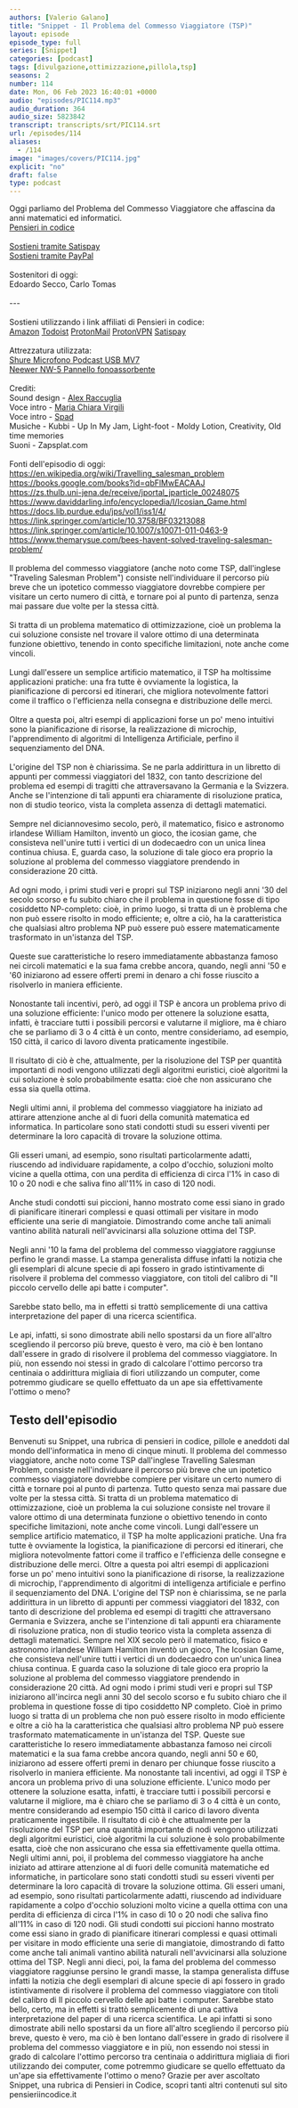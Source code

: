 ```yaml
---
authors: [Valerio Galano]
title: "Snippet - Il Problema del Commesso Viaggiatore (TSP)"
layout: episode
episode_type: full
series: [Snippet]
categories: [podcast]
tags: [divulgazione,ottimizzazione,pillola,tsp]
seasons: 2
number: 114
date: Mon, 06 Feb 2023 16:40:01 +0000
audio: "episodes/PIC114.mp3"
audio_duration: 364
audio_size: 5823842
transcript: transcripts/srt/PIC114.srt
url: /episodes/114
aliases: 
  - /114
image: "images/covers/PIC114.jpg"
explicit: "no"
draft: false
type: podcast
---
```

Oggi parliamo del Problema del Commesso Viaggiatore che affascina da anni matematici ed informatici. <br /><a href="https://pensieriincodice.it" target="_blank" rel="noreferrer noopener">Pensieri in codice</a><br /><br /><a href="https://www.satispay.com/download/qrcode/S6Y-CON--EC548199-5F32-4BD6-AAF5-73A999744E56" target="_blank" rel="noreferrer noopener">Sostieni tramite Satispay</a><br /><a href="https://www.paypal.com/donate/?hosted_button_id=HRKMD7X43R7SS" target="_blank" rel="noreferrer noopener">Sostieni tramite PayPal</a><br /><br />Sostenitori di oggi:<br />Edoardo Secco, Carlo Tomas<br /><br />---<br /><br />Sostieni utilizzando i link affiliati di Pensieri in codice:<br /><a href="https://amzn.to/3CPOWgC" target="_blank" rel="noreferrer noopener">Amazon</a> <a href="https://doist.grsm.io/valeriogalano5066" target="_blank" rel="noreferrer noopener">Todoist</a> <a href="https://go.getproton.me/SHMB" target="_blank" rel="noreferrer noopener">ProtonMail</a> <a href="https://go.getproton.me/SHN0" target="_blank" rel="noreferrer noopener">ProtonVPN</a> <a href="https://bit.ly/3fQUVaU" target="_blank" rel="noreferrer noopener">Satispay</a><br /><br />Attrezzatura utilizzata:<br /><a href="https://amzn.to/3862ZRf" target="_blank" rel="noreferrer noopener">Shure Microfono Podcast USB MV7</a><br /><a href="https://amzn.to/3rysTFP" target="_blank" rel="noreferrer noopener">Neewer NW-5 Pannello fonoassorbente</a><br /><br />Crediti:<br />Sound design - <a href="https://ulti.media/" target="_blank" rel="noreferrer noopener">Alex Raccuglia</a><br />Voce intro - <a href="https://linktr.ee/dannatiarchitettipodcast/" target="_blank" rel="noreferrer noopener">Maria Chiara Virgili</a><br />Voce intro - <a href="https://mercuriopodcast.com/" target="_blank" rel="noreferrer noopener">Spad</a><br />Musiche - Kubbi - Up In My Jam, Light-foot - Moldy Lotion, Creativity, Old time memories<br />Suoni - Zapsplat.com<br /><br />Fonti dell'episodio di oggi:<br /><a href="https://en.wikipedia.org/wiki/Travelling_salesman_problem" target="_blank" rel="noreferrer noopener">https://en.wikipedia.org/wiki/Travelling_salesman_problem</a><br /><a href="https://books.google.com/books?id=qbFlMwEACAAJ" target="_blank" rel="noreferrer noopener">https://books.google.com/books?id=qbFlMwEACAAJ</a><br /><a href="https://zs.thulb.uni-jena.de/receive/jportal_jparticle_00248075" target="_blank" rel="noreferrer noopener">https://zs.thulb.uni-jena.de/receive/jportal_jparticle_00248075</a><br /><a href="https://www.daviddarling.info/encyclopedia/I/Icosian_Game.html" target="_blank" rel="noreferrer noopener">https://www.daviddarling.info/encyclopedia/I/Icosian_Game.html</a><br /><a href="https://docs.lib.purdue.edu/jps/vol1/iss1/4/" target="_blank" rel="noreferrer noopener">https://docs.lib.purdue.edu/jps/vol1/iss1/4/</a><br /><a href="https://link.springer.com/article/10.3758/BF03213088" target="_blank" rel="noreferrer noopener">https://link.springer.com/article/10.3758/BF03213088</a><a href="https://books.google.com/books?id=qbFlMwEACAAJ" target="_blank" rel="noreferrer noopener"></a><br /><a href="https://link.springer.com/article/10.1007/s10071-011-0463-9" target="_blank" rel="noreferrer noopener">https://link.springer.com/article/10.1007/s10071-011-0463-9</a><br /><a href="https://www.themarysue.com/bees-havent-solved-traveling-salesman-problem/" target="_blank" rel="noreferrer noopener">https://www.themarysue.com/bees-havent-solved-traveling-salesman-problem/</a><br /><br />Il problema del commesso viaggiatore (anche noto come TSP, dall'inglese "Traveling Salesman Problem") consiste nell'individuare il percorso più breve che un ipotetico commesso viaggiatore dovrebbe compiere per visitare un certo numero di città, e tornare poi al punto di partenza, senza mai passare due volte per la stessa città.<br /><br />Si tratta di un problema matematico di ottimizzazione, cioè un problema la cui soluzione consiste nel trovare il valore ottimo di una determinata funzione obiettivo, tenendo in conto specifiche limitazioni, note anche come vincoli.<br /><br />Lungi dall'essere un semplice artificio matematico, il TSP ha moltissime applicazioni pratiche: una fra tutte è ovviamente la logistica, la pianificazione di percorsi ed itinerari, che migliora notevolmente fattori come il traffico o l'efficienza nella consegna e distribuzione delle merci.<br /><br />Oltre a questa poi, altri esempi di applicazioni forse un po' meno intuitivi sono la pianificazione di risorse, la realizzazione di microchip, l'apprendimento di algoritmi di Intelligenza Artificiale, perfino il sequenziamento del DNA.<br /><br />L'origine del TSP non è chiarissima. Se ne parla addirittura in un libretto di appunti per commessi viaggiatori del 1832, con tanto descrizione del problema ed esempi di tragitti che attraversavano la Germania e la Svizzera. Anche se l'intenzione di tali appunti era chiaramente di risoluzione pratica, non di studio teorico, vista la completa assenza di dettagli matematici.<br /><br />Sempre nel diciannovesimo secolo, però, il matematico, fisico e astronomo irlandese William Hamilton, inventò un gioco, the icosian game, che consisteva nell'unire tutti i vertici di un dodecaedro con un unica linea continua chiusa. E, guarda caso, la soluzione di tale gioco era proprio la soluzione al problema del commesso viaggiatore prendendo in considerazione 20 città.<br /><br />Ad ogni modo, i primi studi veri e propri sul TSP iniziarono negli anni '30 del secolo scorso e fu subito chiaro che il problema in questione fosse di tipo cosiddetto NP-completo: cioè, in primo luogo, si tratta di un è problema che non può essere risolto in modo efficiente; e, oltre a ciò, ha la caratteristica che qualsiasi altro problema NP può essere può essere matematicamente trasformato in un'istanza del TSP.<br /><br />Queste sue caratteristiche lo resero immediatamente abbastanza famoso nei circoli matematici e la sua fama crebbe ancora, quando, negli anni '50 e '60 iniziarono ad essere offerti premi in denaro a chi fosse riuscito a risolverlo in maniera efficiente.<br /><br />Nonostante tali incentivi, però, ad oggi il TSP è ancora un problema privo di una soluzione efficiente: l'unico modo per ottenere la soluzione esatta, infatti, è tracciare tutti i possibili percorsi e valutarne il migliore, ma è chiaro che se parliamo di 3 o 4 città è un conto, mentre consideriamo, ad esempio, 150 città, il carico di lavoro diventa praticamente ingestibile.<br /><br />Il risultato di ciò è che, attualmente, per la risoluzione del TSP per quantità importanti di nodi vengono utilizzati degli algoritmi euristici, cioè algoritmi la cui soluzione è solo probabilmente esatta: cioè che non assicurano che essa sia quella ottima.<br /><br />Negli ultimi anni, il problema del commesso viaggiatore ha iniziato ad attirare attenzione anche al di fuori della comunità matematica ed informatica. In particolare sono stati condotti studi su esseri viventi per determinare la loro capacità di trovare la soluzione ottima.<br /><br />Gli esseri umani, ad esempio, sono risultati particolarmente adatti, riuscendo ad individuare rapidamente, a colpo d'occhio, soluzioni molto vicine a quella ottima, con una perdita di efficienza di circa l'1% in caso di 10 o 20 nodi e che saliva fino all'11% in caso di 120 nodi.<br /><br />Anche studi condotti sui piccioni, hanno mostrato come essi siano in grado di pianificare itinerari complessi e quasi ottimali per visitare in modo efficiente una serie di mangiatoie. Dimostrando come anche tali animali vantino abilità naturali nell'avvicinarsi alla soluzione ottima del TSP.<br /><br />Negli anni '10 la fama del problema del commesso viaggiatore raggiunse perfino le grandi masse. La stampa generalista diffuse infatti la notizia che gli esemplari di alcune specie di api fossero in grado istintivamente di risolvere il problema del commesso viaggiatore, con titoli del calibro di "Il piccolo cervello delle api batte i computer".<br /><br />Sarebbe stato bello, ma in effetti si trattò semplicemente di una cattiva interpretazione del paper di una ricerca scientifica.<br /><br />Le api, infatti, si sono dimostrate abili nello spostarsi da un fiore all'altro scegliendo il percorso più breve, questo è vero, ma ciò è ben lontano dall'essere in grado di risolvere il problema del commesso viaggiatore. In più, non essendo noi stessi in grado di calcolare l'ottimo percorso tra centinaia o addirittura migliaia di fiori utilizzando un computer, come potremmo giudicare se quello effettuato da un ape sia effettivamente l'ottimo o meno?<br />

<!-- more -->

## Testo dell'episodio

Benvenuti su Snippet, una rubrica di pensieri in codice, pillole e aneddoti dal mondo dell'informatica
in meno di cinque minuti.
Il problema del commesso viaggiatore, anche noto come TSP dall'inglese Travelling Salesman
Problem, consiste nell'individuare il percorso più breve che un ipotetico commesso viaggiatore
dovrebbe compiere per visitare un certo numero di città e tornare poi al punto di partenza.
Tutto questo senza mai passare due volte per la stessa città.
Si tratta di un problema matematico di ottimizzazione, cioè un problema la cui soluzione consiste
nel trovare il valore ottimo di una determinata funzione o obiettivo tenendo in conto specifiche
limitazioni, note anche come vincoli.
Lungi dall'essere un semplice artificio matematico, il TSP ha molte applicazioni pratiche.
Una fra tutte è ovviamente la logistica, la pianificazione di percorsi ed itinerari, che
migliora notevolmente fattori come il traffico e l'efficienza delle consegne e distribuzione
delle merci.
Oltre a questa poi altri esempi di applicazioni forse un po' meno intuitivi sono la pianificazione
di risorse, la realizzazione di microchip, l'apprendimento di algoritmi di intelligenza
artificiale e perfino il sequenziamento del DNA.
L'origine del TSP non è chiarissima, se ne parla addirittura in un libretto di appunti
per commessi viaggiatori del 1832, con tanto di descrizione del problema ed esempi di tragitti
che attraversano Germania e Svizzera, anche se l'intenzione di tali appunti era chiaramente
di risoluzione pratica, non di studio teorico vista la completa assenza di dettagli matematici.
Sempre nel XIX secolo però il matematico, fisico e astronomo irlandese William Hamilton
inventò un gioco, The Icosian Game, che consisteva nell'unire tutti i vertici di un dodecaedro
con un'unica linea chiusa continua.
E guarda caso la soluzione di tale gioco era proprio la soluzione al problema del commesso
viaggiatore prendendo in considerazione 20 città.
Ad ogni modo i primi studi veri e propri sul TSP iniziarono all'incirca negli anni 30 del
secolo scorso e fu subito chiaro che il problema in questione fosse di tipo cosiddetto NP completo.
Cioè in primo luogo si tratta di un problema che non può essere risolto in modo efficiente
e oltre a ciò ha la caratteristica che qualsiasi altro problema NP può essere trasformato matematicamente
in un'istanza del TSP.
Queste sue caratteristiche lo resero immediatamente abbastanza famoso nei circoli matematici
e la sua fama crebbe ancora quando, negli anni 50 e 60, iniziarono ad essere offerti
premi in denaro per chiunque fosse riuscito a risolverlo in maniera efficiente.
Ma nonostante tali incentivi, ad oggi il TSP è ancora un problema privo di una soluzione
efficiente.
L'unico modo per ottenere la soluzione esatta, infatti, è tracciare tutti i possibili percorsi
e valutarne il migliore, ma è chiaro che se parliamo di 3 o 4 città è un conto, mentre
considerando ad esempio 150 città il carico di lavoro diventa praticamente ingestibile.
Il risultato di ciò è che attualmente per la risoluzione del TSP per una quantità importante
di nodi vengono utilizzati degli algoritmi euristici, cioè algoritmi la cui soluzione
è solo probabilmente esatta, cioè che non assicurano che essa sia effettivamente quella
ottima.
Negli ultimi anni, poi, il problema del commesso viaggiatore ha anche iniziato ad attirare
attenzione al di fuori delle comunità matematiche ed informatiche, in particolare sono stati
condotti studi su esseri viventi per determinare la loro capacità di trovare la soluzione
ottima.
Gli esseri umani, ad esempio, sono risultati particolarmente adatti, riuscendo ad individuare
rapidamente a colpo d'occhio soluzioni molto vicine a quella ottima con una perdita di
efficienza di circa l'1% in caso di 10 o 20 nodi che saliva fino all'11% in caso di 120
nodi.
Gli studi condotti sui piccioni hanno mostrato come essi siano in grado di pianificare itinerari
complessi e quasi ottimali per visitare in modo efficiente una serie di mangiatoie, dimostrando
di fatto come anche tali animali vantino abilità naturali nell'avvicinarsi alla soluzione ottima
del TSP.
Negli anni dieci, poi, la fama del problema del commesso viaggiatore raggiunse persino
le grandi masse, la stampa generalista diffuse infatti la notizia che degli esemplari di
alcune specie di api fossero in grado istintivamente di risolvere il problema del commesso viaggiatore
con titoli del calibro di Il piccolo cervello delle api batte i computer.
Sarebbe stato bello, certo, ma in effetti si trattò semplicemente di una cattiva interpretazione
del paper di una ricerca scientifica.
Le api infatti si sono dimostrate abili nello spostarsi da un fiore all'altro scegliendo
il percorso più breve, questo è vero, ma ciò è ben lontano dall'essere in grado
di risolvere il problema del commesso viaggiatore e in più, non essendo noi stessi in grado
di calcolare l'ottimo percorso tra centinaia o addirittura migliaia di fiori utilizzando
dei computer, come potremmo giudicare se quello effettuato da un'ape sia effettivamente
l'ottimo o meno?
Grazie per aver ascoltato Snippet, una rubrica di Pensieri in Codice, scopri tanti altri
contenuti sul sito pensieriincodice.it


